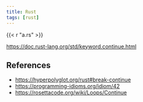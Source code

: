 ```yaml
---
title: Rust
tags: [rust]
---
```


{{< r "a.rs" >}}

<https://doc.rust-lang.org/std/keyword.continue.html>

## References

- <https://hyperpolyglot.org/rust#break-continue>
- <https://programming-idioms.org/idiom/42>
- <https://rosettacode.org/wiki/Loops/Continue>
